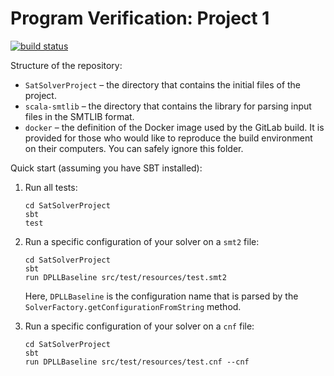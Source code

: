 # Program Verification: Project 1

[![build status](/../badges/master/build.svg)](/../commits/master)

Structure of the repository:

+   `SatSolverProject` – the directory that contains the initial files
    of the project.
+   `scala-smtlib` – the directory that contains the library for parsing
    input files in the SMTLIB format.
+   `docker` – the definition of the Docker image used by the GitLab
    build. It is provided for those who would like to reproduce the
    build environment on their computers. You can safely ignore this
    folder.

Quick start (assuming you have SBT installed):

1.  Run all tests:

    ```
    cd SatSolverProject
    sbt
    test
    ```

2.  Run a specific configuration of your solver on a `smt2` file:

    ```
    cd SatSolverProject
    sbt
    run DPLLBaseline src/test/resources/test.smt2
    ```

    Here, `DPLLBaseline` is the configuration name that is parsed by
    the `SolverFactory.getConfigurationFromString` method.

3.  Run a specific configuration of your solver on a `cnf` file:

    ```
    cd SatSolverProject
    sbt
    run DPLLBaseline src/test/resources/test.cnf --cnf
    ```
